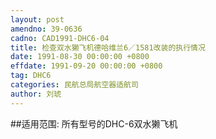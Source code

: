 ```yaml
---
layout: post
amendno: 39-0636
cadno: CAD1991-DHC6-04
title: 检查双水獭飞机德哈维兰6／1581改装的执行情况
date: 1991-08-30 00:00:00 +0800
effdate: 1991-09-20 00:00:00 +0800
tag: DHC6
categories: 民航总局航空器适航司
author: 刘琥
---
```


##适用范围:
所有型号的DHC-6双水獭飞机

